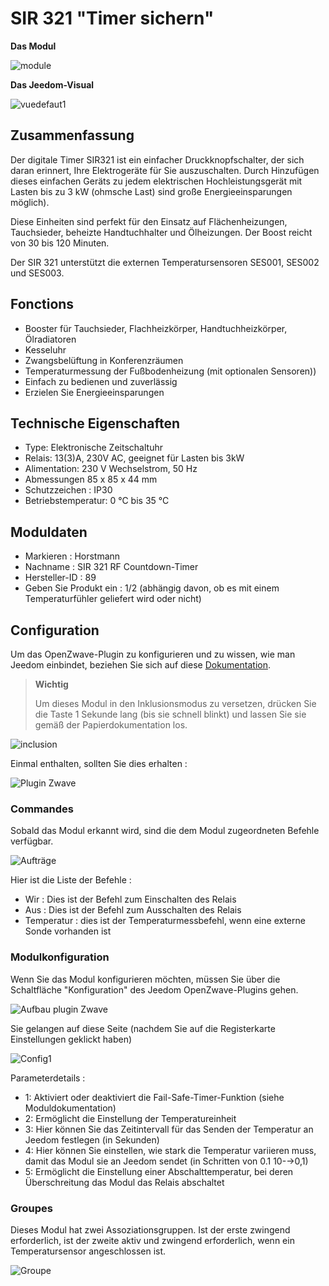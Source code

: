 # SIR 321 "Timer sichern"

**Das Modul**

![module](images/secure.sir321/module.jpg)

**Das Jeedom-Visual**

![vuedefaut1](images/secure.sir321/vuedefaut1.jpg)

## Zusammenfassung

Der digitale Timer SIR321 ist ein einfacher Druckknopfschalter, der sich daran erinnert, Ihre Elektrogeräte für Sie auszuschalten. Durch Hinzufügen dieses einfachen Geräts zu jedem elektrischen Hochleistungsgerät mit Lasten bis zu 3 kW (ohmsche Last) sind große Energieeinsparungen möglich).

Diese Einheiten sind perfekt für den Einsatz auf Flächenheizungen, Tauchsieder, beheizte Handtuchhalter und Ölheizungen. Der Boost reicht von 30 bis 120 Minuten.

Der SIR 321 unterstützt die externen Temperatursensoren SES001, SES002 und SES003.

## Fonctions

-   Booster für Tauchsieder, Flachheizkörper, Handtuchheizkörper, Ölradiatoren
-   Kesseluhr
-   Zwangsbelüftung in Konferenzräumen
-   Temperaturmessung der Fußbodenheizung (mit optionalen Sensoren))
-   Einfach zu bedienen und zuverlässig
-   Erzielen Sie Energieeinsparungen

## Technische Eigenschaften

-   Type: Elektronische Zeitschaltuhr
-   Relais: 13(3)A, 230V AC, geeignet für Lasten bis 3kW
-   Alimentation: 230 V Wechselstrom, 50 Hz
-   Abmessungen 85 x 85 x 44 mm
-   Schutzzeichen : IP30
-   Betriebstemperatur: 0 °C bis 35 °C

## Moduldaten

-   Markieren : Horstmann
-   Nachname : SIR 321 RF Countdown-Timer
-   Hersteller-ID : 89
-   Geben Sie Produkt ein : 1/2 (abhängig davon, ob es mit einem Temperaturfühler geliefert wird oder nicht)

## Configuration

Um das OpenZwave-Plugin zu konfigurieren und zu wissen, wie man Jeedom einbindet, beziehen Sie sich auf diese [Dokumentation](https://doc.jeedom.com/de_DE/plugins/automation%20protocol/openzwave/).
> **Wichtig**
>
> Um dieses Modul in den Inklusionsmodus zu versetzen, drücken Sie die Taste 1 Sekunde lang (bis sie schnell blinkt) und lassen Sie sie gemäß der Papierdokumentation los.

![inclusion](images/secure.sir321/inclusion.jpg)

Einmal enthalten, sollten Sie dies erhalten :

![Plugin Zwave](images/secure.sir321/information.jpg)

### Commandes

Sobald das Modul erkannt wird, sind die dem Modul zugeordneten Befehle verfügbar.

![Aufträge](images/secure.sir321/commandes.jpg)

Hier ist die Liste der Befehle :

-   Wir : Dies ist der Befehl zum Einschalten des Relais
-   Aus : Dies ist der Befehl zum Ausschalten des Relais
-   Temperatur : dies ist der Temperaturmessbefehl, wenn eine externe Sonde vorhanden ist

### Modulkonfiguration

Wenn Sie das Modul konfigurieren möchten, müssen Sie über die Schaltfläche "Konfiguration" des Jeedom OpenZwave-Plugins gehen.

![Aufbau plugin Zwave](images/plugin/bouton_configuration.jpg)

Sie gelangen auf diese Seite (nachdem Sie auf die Registerkarte Einstellungen geklickt haben)

![Config1](images/secure.sir321/config1.jpg)

Parameterdetails :

-   1: Aktiviert oder deaktiviert die Fail-Safe-Timer-Funktion (siehe Moduldokumentation)
-   2: Ermöglicht die Einstellung der Temperatureinheit
-   3: Hier können Sie das Zeitintervall für das Senden der Temperatur an Jeedom festlegen (in Sekunden)
-   4: Hier können Sie einstellen, wie stark die Temperatur variieren muss, damit das Modul sie an Jeedom sendet (in Schritten von 0.1 10-→0,1)
-   5: Ermöglicht die Einstellung einer Abschalttemperatur, bei deren Überschreitung das Modul das Relais abschaltet

### Groupes

Dieses Modul hat zwei Assoziationsgruppen. Ist der erste zwingend erforderlich, ist der zweite aktiv und zwingend erforderlich, wenn ein Temperatursensor angeschlossen ist.

![Groupe](images/secure.sir321/groupe.jpg)
